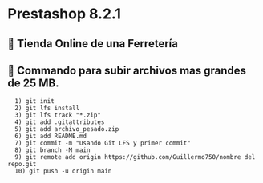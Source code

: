 # Prestashop 8.2.1

## 🚀 Tienda Online de una Ferretería

## 🧞 Commando para subir archivos mas grandes de 25 MB.
      1) git init
      2) git lfs install
      3) git lfs track "*.zip"
      4) git add .gitattributes
      5) git add archivo_pesado.zip
      6) git add README.md
      7) git commit -m "Usando Git LFS y primer commit"
      8) git branch -M main
      9) git remote add origin https://github.com/Guillermo750/nombre del repo.git
      10) git push -u origin main
